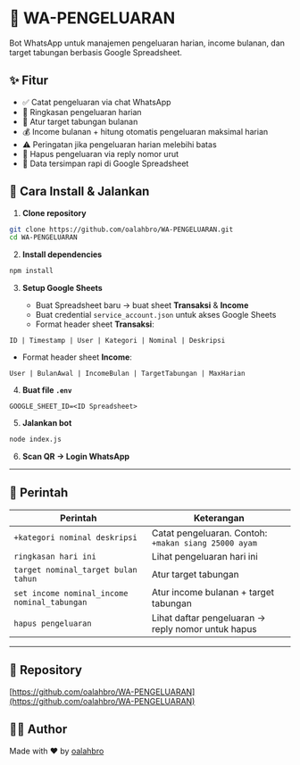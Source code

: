 # 📱 WA-PENGELUARAN

Bot WhatsApp untuk manajemen pengeluaran harian, income bulanan, dan target tabungan berbasis Google Spreadsheet.

## ✨ Fitur

* ✅ Catat pengeluaran via chat WhatsApp
* 📅 Ringkasan pengeluaran harian
* 🌟 Atur target tabungan bulanan
* 💰 Income bulanan + hitung otomatis pengeluaran maksimal harian
* ⚠️ Peringatan jika pengeluaran harian melebihi batas
* 📂 Hapus pengeluaran via reply nomor urut
* 📂 Data tersimpan rapi di Google Spreadsheet

## 🚀 Cara Install & Jalankan

1. **Clone repository**

```bash
git clone https://github.com/oalahbro/WA-PENGELUARAN.git
cd WA-PENGELUARAN
```

2. **Install dependencies**

```bash
npm install
```

3. **Setup Google Sheets**

   * Buat Spreadsheet baru → buat sheet **Transaksi** & **Income**
   * Buat credential `service_account.json` untuk akses Google Sheets
   * Format header sheet **Transaksi**:

```
ID | Timestamp | User | Kategori | Nominal | Deskripsi
```

* Format header sheet **Income**:

```
User | BulanAwal | IncomeBulan | TargetTabungan | MaxHarian
```

4. **Buat file `.env`**

```
GOOGLE_SHEET_ID=<ID Spreadsheet>
```

5. **Jalankan bot**

```bash
node index.js
```

6. **Scan QR → Login WhatsApp**

---

## 🔧 Perintah

| Perintah                                     | Keterangan                                           |
| -------------------------------------------- | ---------------------------------------------------- |
| `+kategori nominal deskripsi`                | Catat pengeluaran. Contoh: `+makan siang 25000 ayam` |
| `ringkasan hari ini`                         | Lihat pengeluaran hari ini                           |
| `target nominal_target bulan tahun`          | Atur target tabungan                                 |
| `set income nominal_income nominal_tabungan` | Atur income bulanan + target tabungan                |
| `hapus pengeluaran`                          | Lihat daftar pengeluaran → reply nomor untuk hapus   |

---

## 📂 Repository

[https://github.com/oalahbro/WA-PENGELUARAN](https://github.com/oalahbro/WA-PENGELUARAN)

## 🧑‍💻 Author

Made with ❤️ by [oalahbro](https://github.com/oalahbro)
